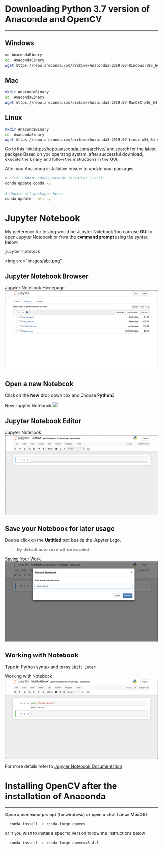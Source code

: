 

# Downloading Python 3.7 version of Anaconda and OpenCV
---

## Windows
```bash
md AnacondaBinary
cd  AnacondaBinary
wget https://repo.anaconda.com/archive/Anaconda3-2019.07-Windows-x86_64.exe
```

## Mac
```bash
mkdir AnacondaBinary
cd  AnacondaBinary
wget https://repo.anaconda.com/archive/Anaconda3-2019.07-MacOSX-x86_64.pkg
```


## Linux
```bash
mkdir AnacondaBinary
cd  AnacondaBinary
wget https://repo.anaconda.com/archive/Anaconda3-2019.07-Linux-x86_64.sh
```
Go to this link https://repo.anaconda.com/archive/ and search for the latest packges
Based on you operating system, after successful download, execute the binary and follow the instructions in the GUI.  


After you Anaconda installation ensure to update your packages
```bash
# First update conda package installer itself.
conda update conda -y

# Update all packages here.
conda update --all -y
```

# Jupyter Notebook
My preference for testing would be Jupyter Notebook
You can use **GUI** to open Jupyter Notebook or from the **command prompt** using the syntax below:
```bash
jupyter-notebook
```
<img src="Images/abc.png"
## Jupyter Notebook Browser
Jupyter Notebook Homepage <img src="../Images/Screen_Shot_2019-09-08_10.01.20_AM.png">


## Open a new Notebook
Click on the **New** drop down box and Choose **Python3**

New Jupyter Notebook <img src="../Images/Screen_Shot_2019-09-08_10.40.28_AM.png">


## Jupyter Notebook Editor

Jupyter Notebook <img src="../Images/Screen_Shot_2019-09-08_9.43.12_AM.png">

## Save your Notebook for later usage
Double click on the **Untitled** text beside the Jupyter Logo.
> By default auto save will be enabled

Saving Your Work <img src="../Images/Screen_Shot_2019-09-08_9.48.34_AM.png">

## Working with Notebook
Type in Python syntax and press ``` Shift Enter ```

Working with Notebook <img src="../Images/Screen_Shot_2019-09-08_9.51.09_AM.png">


For more details refer to 
[Jupyter Notebook Documentation](https://jupyter.readthedocs.io/en/latest/running.html)


# Installing OpenCV after the installation of Anaconda
---
Open a command prompt (for windows) or open a shell (Linux/MacOS)

```bash
  conda install -c conda-forge opencv
```

or if you wish to install a specific version follow the instructions below
```bash
  conda install -c conda-forge opencv=3.4.1
```





